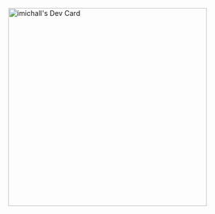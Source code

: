 <a href="https://app.daily.dev/imichall"><img src="https://api.daily.dev/devcards/5a71dc187962496298e0be0a3b933bc7.png?r=o34" width="400" alt="imichall's Dev Card"/></a>
